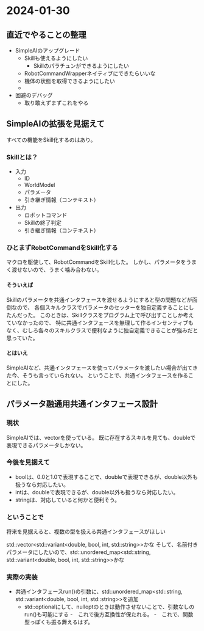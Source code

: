 # 2024-01-30

## 直近でやることの整理
- SimpleAIのアップグレード
  - Skillも使えるようにしたい
    - Skillのパラチュンができるようにしたい
  - RobotCommandWrapperネイティブにできたらいいな
  - 機体の状態を取得できるようにしたい
  - 
- 回避のデバッグ
  - 取り敢えずまずこれをやる

## SimpleAIの拡張を見据えて

すべての機能をSkill化するのはあり。

### Skillとは？

- 入力
  - ID
  - WorldModel
  - パラメータ
  - 引き継ぎ情報（コンテキスト）
- 出力
  - ロボットコマンド
  - Skillの終了判定
  - 引き継ぎ情報（コンテキスト）

### ひとまずRobotCommandをSkill化する

マクロを駆使して、RobotCommandをSkill化した。
しかし、パラメータをうまく渡せないので、うまく噛み合わない。

#### そういえば

Skillのパラメータを共通インタフェースを渡せるようにすると型の問題などが面倒なので、
各個スキルクラスでパラメータのセッターを独自定義することにしたんだった。
このときは、Skillクラスをプログラム上で呼び出すことしか考えていなかったので、
特に共通インタフェースを無理して作るインセンティブもなく、むしろ各々のスキルクラスで便利なように独自定義できることが強みだと思っていた。

#### とはいえ

SimpleAIなど、共通インタフェースを使ってパラメータを渡したい場合が出てきた今、そうも言っていられない。
ということで、共通インタフェースを作ることにした。

## パラメータ融通用共通インタフェース設計

### 現状

SimpleAIでは、vector<double>を使っている。
既に存在するスキルを見ても、doubleで表現できるパラメータしかない。

### 今後を見据えて

- boolは、0.0と1.0で表現することで、doubleで表現できるが、double以外も扱うなら対応したい。
- intは、doubleで表現できるが、double以外も扱うなら対応したい。
- stringは、対応していると何かと便利そう。

### ということで

将来を見据えると、複数の型を扱える共通インタフェースがほしい

std::vector<std::variant<double, bool, int, std::string>>かな
そして、名前付きパラメータにしたいので、std::unordered_map<std::string, std::variant<double, bool, int, std::string>>かな

### 実際の実装

- 共通インタフェースrun()の引数に、std::unordered_map<std::string, std::variant<double, bool, int, std::string>>を追加
  - std::optionalにして、nulloptのときは動作させないことで、引数なしのrun()も可能にする
    -　これで後方互換性が保たれる。
  -　これで、関数型っぽくも振る舞えるはず。 

